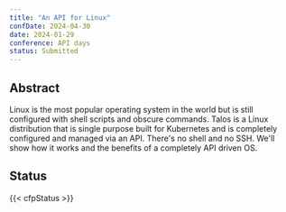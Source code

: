 ```yaml
---
title: "An API for Linux"
confDate: 2024-04-30
date: 2024-01-29
conference: API days
status: Submitted
---
```


## Abstract

Linux is the most popular operating system in the world but is still configured with shell scripts and obscure commands. Talos is a Linux distribution that is single purpose built for Kubernetes and is completely configured and managed via an API. There's no shell and no SSH.
We'll show how it works and the benefits of a completely API driven OS.

## Status

{{< cfpStatus >}}
